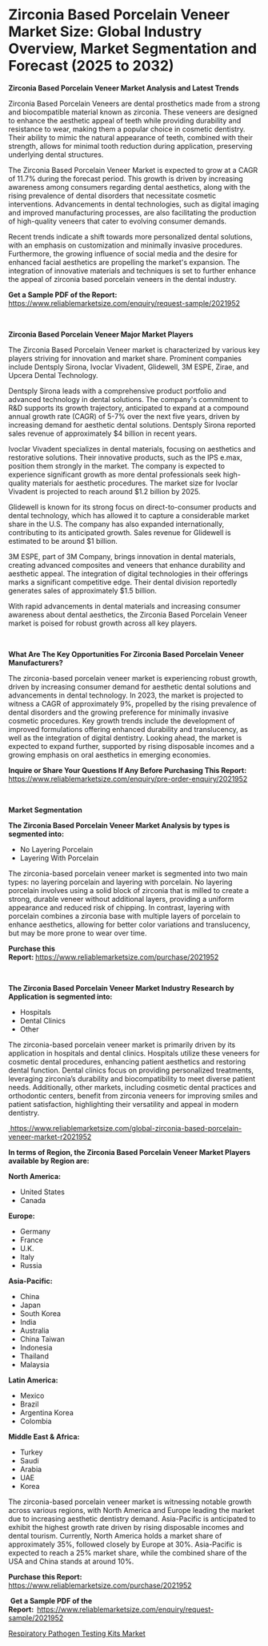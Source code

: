 <p><h1>Zirconia Based Porcelain Veneer Market Size: Global Industry Overview, Market Segmentation and Forecast (2025 to 2032)</h1></p><p><strong>Zirconia Based Porcelain Veneer Market Analysis and Latest Trends</strong></p>
<p><p>Zirconia Based Porcelain Veneers are dental prosthetics made from a strong and biocompatible material known as zirconia. These veneers are designed to enhance the aesthetic appeal of teeth while providing durability and resistance to wear, making them a popular choice in cosmetic dentistry. Their ability to mimic the natural appearance of teeth, combined with their strength, allows for minimal tooth reduction during application, preserving underlying dental structures.</p><p>The Zirconia Based Porcelain Veneer Market is expected to grow at a CAGR of 11.7% during the forecast period. This growth is driven by increasing awareness among consumers regarding dental aesthetics, along with the rising prevalence of dental disorders that necessitate cosmetic interventions. Advancements in dental technologies, such as digital imaging and improved manufacturing processes, are also facilitating the production of high-quality veneers that cater to evolving consumer demands.</p><p>Recent trends indicate a shift towards more personalized dental solutions, with an emphasis on customization and minimally invasive procedures. Furthermore, the growing influence of social media and the desire for enhanced facial aesthetics are propelling the market's expansion. The integration of innovative materials and techniques is set to further enhance the appeal of zirconia based porcelain veneers in the dental industry.</p></p>
<p><strong>Get a Sample PDF of the Report:&nbsp;</strong> <a href="https://www.reliablemarketsize.com/enquiry/request-sample/2021952?utm_campaign=3169&utm_medium=2&utm_source=Github&utm_content=ia&utm_term=29032025&utm_id=zirconia-based-porcelain-veneer">https://www.reliablemarketsize.com/enquiry/request-sample/2021952</a></p>
<p>&nbsp;</p>
<p><strong>Zirconia Based Porcelain Veneer Major Market Players</strong></p>
<p><p>The Zirconia Based Porcelain Veneer market is characterized by various key players striving for innovation and market share. Prominent companies include Dentsply Sirona, Ivoclar Vivadent, Glidewell, 3M ESPE, Zirae, and Upcera Dental Technology. </p><p>Dentsply Sirona leads with a comprehensive product portfolio and advanced technology in dental solutions. The company's commitment to R&D supports its growth trajectory, anticipated to expand at a compound annual growth rate (CAGR) of 5-7% over the next five years, driven by increasing demand for aesthetic dental solutions. Dentsply Sirona reported sales revenue of approximately $4 billion in recent years.</p><p>Ivoclar Vivadent specializes in dental materials, focusing on aesthetics and restorative solutions. Their innovative products, such as the IPS e.max, position them strongly in the market. The company is expected to experience significant growth as more dental professionals seek high-quality materials for aesthetic procedures. The market size for Ivoclar Vivadent is projected to reach around $1.2 billion by 2025.</p><p>Glidewell is known for its strong focus on direct-to-consumer products and dental technology, which has allowed it to capture a considerable market share in the U.S. The company has also expanded internationally, contributing to its anticipated growth. Sales revenue for Glidewell is estimated to be around $1 billion.</p><p>3M ESPE, part of 3M Company, brings innovation in dental materials, creating advanced composites and veneers that enhance durability and aesthetic appeal. The integration of digital technologies in their offerings marks a significant competitive edge. Their dental division reportedly generates sales of approximately $1.5 billion.</p><p>With rapid advancements in dental materials and increasing consumer awareness about dental aesthetics, the Zirconia Based Porcelain Veneer market is poised for robust growth across all key players.</p></p>
<p>&nbsp;</p>
<p><strong>What Are The Key Opportunities For Zirconia Based Porcelain Veneer Manufacturers?</strong></p>
<p><p>The zirconia-based porcelain veneer market is experiencing robust growth, driven by increasing consumer demand for aesthetic dental solutions and advancements in dental technology. In 2023, the market is projected to witness a CAGR of approximately 9%, propelled by the rising prevalence of dental disorders and the growing preference for minimally invasive cosmetic procedures. Key growth trends include the development of improved formulations offering enhanced durability and translucency, as well as the integration of digital dentistry. Looking ahead, the market is expected to expand further, supported by rising disposable incomes and a growing emphasis on oral aesthetics in emerging economies.</p></p>
<p><strong>Inquire or Share Your Questions If Any Before Purchasing This Report:</strong> <a href="https://www.reliablemarketsize.com/enquiry/pre-order-enquiry/2021952?utm_campaign=3169&utm_medium=2&utm_source=Github&utm_content=ia&utm_term=29032025&utm_id=zirconia-based-porcelain-veneer">https://www.reliablemarketsize.com/enquiry/pre-order-enquiry/2021952</a></p>
<p>&nbsp;</p>
<p><strong>Market Segmentation</strong></p>
<p><strong>The Zirconia Based Porcelain Veneer Market Analysis by types is segmented into:</strong></p>
<p><ul><li>No Layering Porcelain</li><li>Layering With Porcelain</li></ul></p>
<p><p>The zirconia-based porcelain veneer market is segmented into two main types: no layering porcelain and layering with porcelain. No layering porcelain involves using a solid block of zirconia that is milled to create a strong, durable veneer without additional layers, providing a uniform appearance and reduced risk of chipping. In contrast, layering with porcelain combines a zirconia base with multiple layers of porcelain to enhance aesthetics, allowing for better color variations and translucency, but may be more prone to wear over time.</p></p>
<p><strong>Purchase this Report:&nbsp;</strong><a href="https://www.reliablemarketsize.com/purchase/2021952?utm_campaign=3169&utm_medium=2&utm_source=Github&utm_content=ia&utm_term=29032025&utm_id=zirconia-based-porcelain-veneer">https://www.reliablemarketsize.com/purchase/2021952</a></p>
<p>&nbsp;</p>
<p><strong>The Zirconia Based Porcelain Veneer Market Industry Research by Application is segmented into:</strong></p>
<p><ul><li>Hospitals</li><li>Dental Clinics</li><li>Other</li></ul></p>
<p><p>The zirconia-based porcelain veneer market is primarily driven by its application in hospitals and dental clinics. Hospitals utilize these veneers for cosmetic dental procedures, enhancing patient aesthetics and restoring dental function. Dental clinics focus on providing personalized treatments, leveraging zirconia’s durability and biocompatibility to meet diverse patient needs. Additionally, other markets, including cosmetic dental practices and orthodontic centers, benefit from zirconia veneers for improving smiles and patient satisfaction, highlighting their versatility and appeal in modern dentistry.</p></p>
<p><a href="https://www.reliablemarketsize.com/global-zirconia-based-porcelain-veneer-market-r2021952?utm_campaign=3169&utm_medium=2&utm_source=Github&utm_content=ia&utm_term=29032025&utm_id=zirconia-based-porcelain-veneer">&nbsp;https://www.reliablemarketsize.com/global-zirconia-based-porcelain-veneer-market-r2021952</a></p>
<p><strong>In terms of Region, the Zirconia Based Porcelain Veneer Market Players available by Region are:</strong></p>
<p>
    <p> <strong> North America: </strong>
        <ul>
            <li>United States</li>
            <li>Canada</li>
        </ul>
        </p> 
    <p> <strong> Europe: </strong>
        <ul>
            <li>Germany</li>
            <li>France</li>
            <li>U.K.</li>
            <li>Italy</li>
            <li>Russia</li>
        </ul>
        </p> 
    <p> <strong> Asia-Pacific: </strong>
        <ul>
            <li>China</li>
            <li>Japan</li>
            <li>South Korea</li>
            <li>India</li>
            <li>Australia</li>
            <li>China Taiwan</li>
            <li>Indonesia</li>
            <li>Thailand</li>
            <li>Malaysia</li>
        </ul>
        </p> 
    <p> <strong> Latin America: </strong>
        <ul>
            <li>Mexico</li>
            <li>Brazil</li>
            <li>Argentina Korea</li>
            <li>Colombia</li>
        </ul>
        </p> 
    <p> <strong> Middle East & Africa: </strong>
        <ul>
            <li>Turkey</li>
            <li>Saudi</li>
            <li>Arabia</li>
            <li>UAE</li>
            <li>Korea</li>
        </ul>
    </p>
    </p>
<p><p>The zirconia-based porcelain veneer market is witnessing notable growth across various regions, with North America and Europe leading the market due to increasing aesthetic dentistry demand. Asia-Pacific is anticipated to exhibit the highest growth rate driven by rising disposable incomes and dental tourism. Currently, North America holds a market share of approximately 35%, followed closely by Europe at 30%. Asia-Pacific is expected to reach a 25% market share, while the combined share of the USA and China stands at around 10%.</p></p>
<p><strong>Purchase this Report: </strong><a href="https://www.reliablemarketsize.com/purchase/2021952?utm_campaign=3169&utm_medium=2&utm_source=Github&utm_content=ia&utm_term=29032025&utm_id=zirconia-based-porcelain-veneer">https://www.reliablemarketsize.com/purchase/2021952</a></p>
<p>&nbsp;<strong>Get a Sample PDF of the Report:&nbsp;&nbsp;</strong><a href="https://www.reliablemarketsize.com/enquiry/request-sample/2021952?utm_campaign=3169&utm_medium=2&utm_source=Github&utm_content=ia&utm_term=29032025&utm_id=zirconia-based-porcelain-veneer">https://www.reliablemarketsize.com/enquiry/request-sample/2021952</a></p>
<p><strong></strong></p>
<p><p><a href="https://github.com/lynlynyusay/Market-Research-Report-List-1/blob/main/respiratory-pathogen-testing-kits-market.md?utm_campaign=3169&utm_medium=2&utm_source=Github&utm_content=ia&utm_term=29032025&utm_id=zirconia-based-porcelain-veneer">Respiratory Pathogen Testing Kits Market</a></p></p>